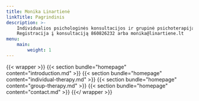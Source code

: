 ```yaml
---
title: Monika Linartienė
linkTitle: Pagrindinis
description: >-
    Individualios psichologinės konsultacijos ir grupinė psichoterapija suaugusiems Vilniuje arba nuotoliniu būdu. 
    Registracija į konsultaciją 860826232 arba monika@linartiene.lt
menu: 
    main:
        weight: 1
---
```

{{< wrapper >}}
    {{< section bundle="homepage" content="introduction.md" >}}
    {{< section bundle="homepage" content="individual-therapy.md" >}}
    {{< section bundle="homepage" content="group-therapy.md" >}}
    {{< section bundle="homepage" content="contact.md" >}}
{{</ wrapper >}}
